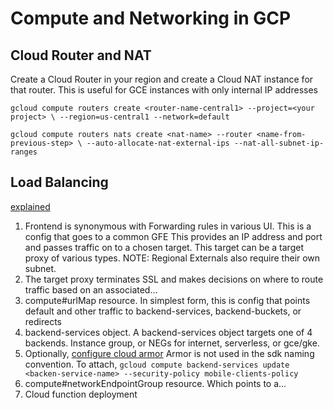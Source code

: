 # Compute and Networking in GCP

## Cloud Router and NAT
Create a Cloud Router in your region and create a Cloud NAT instance for that router.
This is useful for GCE instances with only internal IP addresses

`gcloud compute routers create <router-name-central1> --project=<your project> \
--region=us-central1 --network=default`

`gcloud compute routers nats create <nat-name> --router <name-from-previous-step> \
   --auto-allocate-nat-external-ips --nat-all-subnet-ip-ranges`

## Load Balancing
[explained](https://cloud.google.com/load-balancing/docs/https#component)
1. Frontend is synonymous with Forwarding rules in various UI. This is a config that goes to a common GFE
This provides an IP address and port and passes traffic on to a chosen target. This target can be a target proxy of 
various types. NOTE: Regional Externals also require their own subnet.
1. The target proxy terminates SSL and makes decisions on where to route traffic based on an associated...
1. compute#urlMap resource. In simplest form, this is config that points default and other traffic to backend-services, backend-buckets, or redirects
1. backend-services object. A backend-services object targets one of 4 backends.
 Instance group, or NEGs for internet, serverless, or gce/gke. 
 1. Optionally, 
 [configure cloud armor](https://cloud.google.com/armor/docs/configure-security-policies#https-load-balancer)
 Armor is not used in the sdk naming convention. To attach, `gcloud compute backend-services update <backen-service-name>
 --security-policy mobile-clients-policy`
1. compute#networkEndpointGroup resource. Which points to a...
1. Cloud function deployment